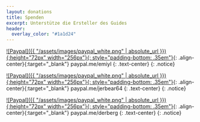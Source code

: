 ```yaml
---
layout: donations
title: Spenden
excerpt: Unterstütze die Ersteller des Guides
header:
  overlay_color: "#1a1d24"
---
```


[![Paypal]({{ "/assets/images/paypal_white.png" | absolute_url }}){:height="72px" width="256px"}{: style="padding-bottom: .35em"}](https://www.paypal.me/emiyl/10){: .align-center}{:target="_blank"}
paypal.me/emiyl
{: .text-center}
{: .notice}

[![Paypal]({{ "/assets/images/paypal_white.png" | absolute_url }}){:height="72px" width="256px"}{: style="padding-bottom: .35em"}](https://www.paypal.me/jerbear64/10){: .align-center}{:target="_blank"}
paypal.me/jerbear64
{: .text-center}
{: .notice}

[![Paypal]({{ "/assets/images/paypal_white.png" | absolute_url }}){:height="72px" width="256px"}{: style="padding-bottom: .35em"}](https://www.paypal.me/drberg/10){: .align-center}{:target="_blank"}
paypal.me/derberg
{: .text-center}
{: .notice}
